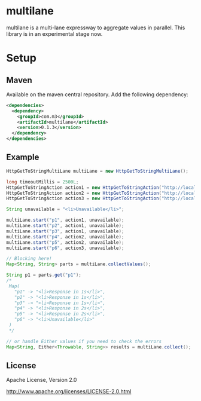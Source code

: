 # multilane

multilane is a multi-lane expressway to aggregate values in parallel. This library is in an experimental stage now.

# Setup

## Maven

Available on the maven central repository. Add the following dependency:

```xml
<dependencies>
  <dependency>
    <groupId>com.m3</groupId>
    <artifactId>multilane</artifactId>
    <version>0.1.3</version>
  </dependency>
</dependencies>
```

## Example

```java
HttpGetToStringMultiLane multiLane = new HttpGetToStringMultiLane();

long timeoutMillis = 2500L;
HttpGetToStringAction action1 = new HttpGetToStringAction("http://localhost:8080/api/1s", timeoutMillis);
HttpGetToStringAction action2 = new HttpGetToStringAction("http://localhost:8080/api/2s", timeoutMillis);
HttpGetToStringAction action3 = new HttpGetToStringAction("http://localhost:8080/api/3s", timeoutMillis);

String unavailable = "<li>Unavailable</li>";

multiLane.start("p1", action1, unavailable);
multiLane.start("p2", action1, unavailable);
multiLane.start("p3", action1, unavailable);
multiLane.start("p4", action2, unavailable);
multiLane.start("p5", action2, unavailable);
multiLane.start("p6", action3, unavailable);

// Blocking here!
Map<String, String> parts = multiLane.collectValues();

String p1 = parts.get("p1");
/*
 Map(
   "p1" -> "<li>Response in 1s</li>",
   "p2" -> "<li>Response in 1s</li>",
   "p3" -> "<li>Response in 1s</li>",
   "p4" -> "<li>Response in 2s</li>",
   "p5" -> "<li>Response in 2s</li>",
   "p6" -> "<li>Unavailable</li>"
 )
 */

// or handle Either values if you need to check the errors
Map<String, Either<Throwable, String>> results = multiLane.collect();
```

## License

Apache License, Version 2.0

http://www.apache.org/licenses/LICENSE-2.0.html

